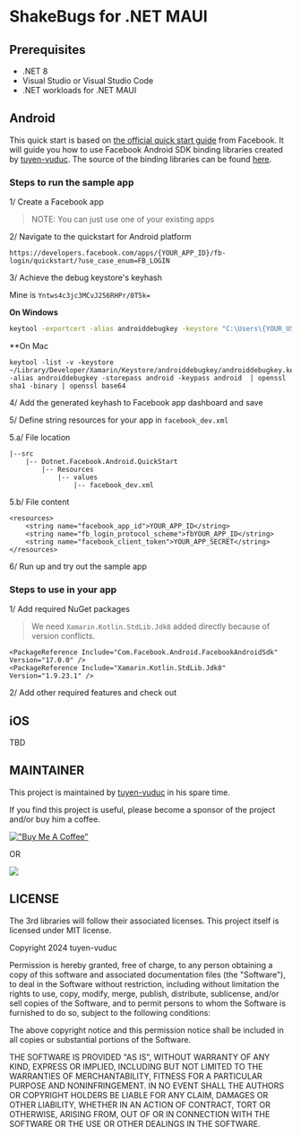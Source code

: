 # ShakeBugs for .NET MAUI

## Prerequisites

- .NET 8
- Visual Studio or Visual Studio Code
- .NET workloads for .NET MAUI

## Android

 This quick start is based on [the official quick start guide](https://developers.facebook.com/docs/facebook-login/android/) from Facebook. It will guide you how to use Facebook Android SDK binding libraries created by [tuyen-vuduc](https://github.com/tuyen-vuduc). The source of the binding libraries can be found [here](https://github.com/tuyen-vuduc/dotnet-binding-utils).

### Steps to run the sample app

1/ Create a Facebook app

> NOTE: You can just use one of your existing apps

2/ Navigate to the quickstart for Android platform

```
https://developers.facebook.com/apps/{YOUR_APP_ID}/fb-login/quickstart/?use_case_enum=FB_LOGIN
```

3/ Achieve the debug keystore's keyhash

Mine is `Yntws4c3jc3MCvJ256RHPr/0T5k=`

**On Windows**

```bash
keytool -exportcert -alias androiddebugkey -keystore "C:\Users\{YOUR_USER_NAME}\AppData\Local\Xamarin\Mono for Android\debug.keystore" | openssl sha1 -binary | openssl base64
```

**On Mac

```
keytool -list -v -keystore ~/Library/Developer/Xamarin/Keystore/androiddebugkey/androiddebugkey.keystore -alias androiddebugkey -storepass android -keypass android  | openssl sha1 -binary | openssl base64
```

4/ Add the generated keyhash to Facebook app dashboard and save

5/ Define string resources for your app in `facebook_dev.xml`

5.a/ File location

```
|--src
    |-- Dotnet.Facebook.Android.QuickStart
        |-- Resources
            |-- values
                |-- facebook_dev.xml
```

5.b/ File content

```
<resources>
    <string name="facebook_app_id">YOUR_APP_ID</string>
    <string name="fb_login_protocol_scheme">fbYOUR_APP_ID</string>
    <string name="facebook_client_token">YOUR_APP_SECRET</string>    
</resources>

```

6/ Run up and try out the sample app

### Steps to use in your app

1/ Add required NuGet packages

> We need `Xamarin.Kotlin.StdLib.Jdk8` added directly because of version conflicts.

```
<PackageReference Include="Com.Facebook.Android.FacebookAndroidSdk" Version="17.0.0" />
<PackageReference Include="Xamarin.Kotlin.StdLib.Jdk8" Version="1.9.23.1" />
```

2/ Add other required features and check out

## iOS

TBD

## MAINTAINER

This project is maintained by [tuyen-vuduc](https://github.com/tuyen-vuduc) in his spare time.<br>

If you find this project is useful, please become a sponsor of the project and/or buy him a coffee.

[!["Buy Me A Coffee"](https://www.buymeacoffee.com/assets/img/custom_images/orange_img.png)](https://www.buymeacoffee.com/tuyen.vuduc)

OR

[![](https://img.shields.io/static/v1?label=Sponsor&message=%E2%9D%A4&logo=GitHub&color=%23fe8e86)](https://github.com/sponsors/tuyen-vuduc)

## LICENSE

The 3rd libraries will follow their associated licenses. This project itself is licensed under MIT license.

Copyright 2024 tuyen-vuduc

Permission is hereby granted, free of charge, to any person obtaining a copy of this software and associated documentation files (the "Software"), to deal in the Software without restriction, including without limitation the rights to use, copy, modify, merge, publish, distribute, sublicense, and/or sell copies of the Software, and to permit persons to whom the Software is furnished to do so, subject to the following conditions:

The above copyright notice and this permission notice shall be included in all copies or substantial portions of the Software.

THE SOFTWARE IS PROVIDED "AS IS", WITHOUT WARRANTY OF ANY KIND, EXPRESS OR IMPLIED, INCLUDING BUT NOT LIMITED TO THE WARRANTIES OF MERCHANTABILITY, FITNESS FOR A PARTICULAR PURPOSE AND NONINFRINGEMENT. IN NO EVENT SHALL THE AUTHORS OR COPYRIGHT HOLDERS BE LIABLE FOR ANY CLAIM, DAMAGES OR OTHER LIABILITY, WHETHER IN AN ACTION OF CONTRACT, TORT OR OTHERWISE, ARISING FROM, OUT OF OR IN CONNECTION WITH THE SOFTWARE OR THE USE OR OTHER DEALINGS IN THE SOFTWARE.
